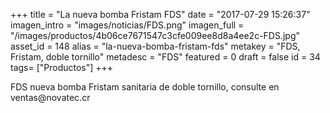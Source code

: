 +++
title = "La nueva bomba Fristam FDS"
date = "2017-07-29 15:26:37"
imagen_intro = "images/noticias/FDS.png"
imagen_full = "/images/productos/4b06ce7671547c3cfe009ee8d8a4ee2c-FDS.jpg"
asset_id = 148
alias = "la-nueva-bomba-fristam-fds"
metakey = "FDS, Fristam, doble tornillo"
metadesc = "FDS"
featured = 0
draft = false
id = 34
tags= ["Productos"]
+++
<p>FDS nueva bomba Fristam sanitaria de doble tornillo, consulte en ventas@novatec.cr</p>
<!--more-->
